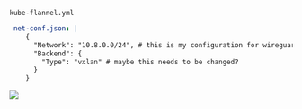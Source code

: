 `kube-flannel.yml`

```yml
 net-conf.json: |
    {
      "Network": "10.8.0.0/24", # this is my configuration for wireguard
      "Backend": {
        "Type": "vxlan" # maybe this needs to be changed?
      }
    }
```


![](2024-05-13_22.27.49.png)